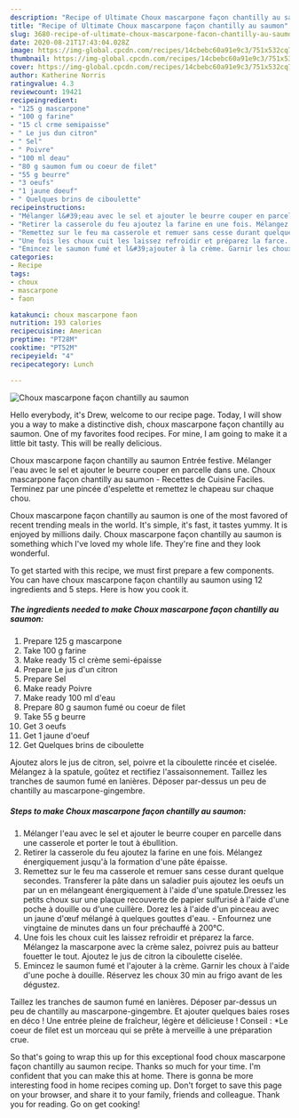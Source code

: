 ```yaml
---
description: "Recipe of Ultimate Choux mascarpone façon chantilly au saumon"
title: "Recipe of Ultimate Choux mascarpone façon chantilly au saumon"
slug: 3680-recipe-of-ultimate-choux-mascarpone-facon-chantilly-au-saumon
date: 2020-08-21T17:43:04.028Z
image: https://img-global.cpcdn.com/recipes/14cbebc60a91e9c3/751x532cq70/choux-mascarpone-facon-chantilly-au-saumon-photo-principale-de-la-recette.jpg
thumbnail: https://img-global.cpcdn.com/recipes/14cbebc60a91e9c3/751x532cq70/choux-mascarpone-facon-chantilly-au-saumon-photo-principale-de-la-recette.jpg
cover: https://img-global.cpcdn.com/recipes/14cbebc60a91e9c3/751x532cq70/choux-mascarpone-facon-chantilly-au-saumon-photo-principale-de-la-recette.jpg
author: Katherine Norris
ratingvalue: 4.3
reviewcount: 19421
recipeingredient:
- "125 g mascarpone"
- "100 g farine"
- "15 cl crme semipaisse"
- " Le jus dun citron"
- " Sel"
- " Poivre"
- "100 ml deau"
- "80 g saumon fum ou coeur de filet"
- "55 g beurre"
- "3 oeufs"
- "1 jaune doeuf"
- " Quelques brins de ciboulette"
recipeinstructions:
- "Mélanger l&#39;eau avec le sel et ajouter le beurre couper en parcelle dans une casserole et porter le tout à ébullition."
- "Retirer la casserole du feu ajoutez la farine en une fois. Mélangez énergiquement jusqu&#39;à la formation d&#39;une pâte épaisse."
- "Remettez sur le feu ma casserole et remuer sans cesse durant quelque secondes. Transferer la pâte dans un saladier puis ajoutez les oeufs un par un en mélangeant énergiquement à l&#39;aide d&#39;une spatule.Dressez les petits choux sur une plaque recouverte de papier sulfurisé à l&#39;aide d&#39;une poche à douille ou d&#39;une cuillère. Dorez les à l&#39;aide d&#39;un pinceau avec un jaune d&#39;œuf mélangé à quelques gouttes d&#39;eau. Enfournez une vingtaine de minutes dans un four préchauffé à 200°C."
- "Une fois les choux cuit les laissez refroidir et préparez la farce. Mélangez la mascarpone avec la crème salez, poivrez puis au batteur fouetter le tout. Ajoutez le jus de citron la ciboulette ciselée."
- "Emincez le saumon fumé et l&#39;ajouter à la crème. Garnir les choux à l&#39;aide d&#39;une poche à douille. Réservez les choux 30 min au frigo avant de les dégustez."
categories:
- Recipe
tags:
- choux
- mascarpone
- faon

katakunci: choux mascarpone faon 
nutrition: 193 calories
recipecuisine: American
preptime: "PT28M"
cooktime: "PT52M"
recipeyield: "4"
recipecategory: Lunch

---
```



![Choux mascarpone façon chantilly au saumon](https://img-global.cpcdn.com/recipes/14cbebc60a91e9c3/751x532cq70/choux-mascarpone-facon-chantilly-au-saumon-photo-principale-de-la-recette.jpg)

Hello everybody, it's Drew, welcome to our recipe page. Today, I will show you a way to make a distinctive dish, choux mascarpone façon chantilly au saumon. One of my favorites food recipes. For mine, I am going to make it a little bit tasty. This will be really delicious.

Choux mascarpone façon chantilly au saumon Entrée festive. Mélanger l&#39;eau avec le sel et ajouter le beurre couper en parcelle dans une. Choux mascarpone façon chantilly au saumon - Recettes de Cuisine Faciles. Terminez par une pincée d&#39;espelette et remettez le chapeau sur chaque chou.

Choux mascarpone façon chantilly au saumon is one of the most favored of recent trending meals in the world. It's simple, it's fast, it tastes yummy. It is enjoyed by millions daily. Choux mascarpone façon chantilly au saumon is something which I've loved my whole life. They're fine and they look wonderful.


To get started with this recipe, we must first prepare a few components. You can have choux mascarpone façon chantilly au saumon using 12 ingredients and 5 steps. Here is how you cook it.

<!--inarticleads1-->

##### The ingredients needed to make Choux mascarpone façon chantilly au saumon:

1. Prepare 125 g mascarpone
1. Take 100 g farine
1. Make ready 15 cl crème semi-épaisse
1. Prepare  Le jus d&#39;un citron
1. Prepare  Sel
1. Make ready  Poivre
1. Make ready 100 ml d&#39;eau
1. Prepare 80 g saumon fumé ou coeur de filet
1. Take 55 g beurre
1. Get 3 oeufs
1. Get 1 jaune d&#39;oeuf
1. Get  Quelques brins de ciboulette


Ajoutez alors le jus de citron, sel, poivre et la ciboulette rincée et ciselée. Mélangez à la spatule, goûtez et rectifiez l&#39;assaisonnement. Taillez les tranches de saumon fumé en lanières. Déposer par-dessus un peu de chantilly au mascarpone-gingembre. 

<!--inarticleads2-->

##### Steps to make Choux mascarpone façon chantilly au saumon:

1. Mélanger l&#39;eau avec le sel et ajouter le beurre couper en parcelle dans une casserole et porter le tout à ébullition.
1. Retirer la casserole du feu ajoutez la farine en une fois. Mélangez énergiquement jusqu&#39;à la formation d&#39;une pâte épaisse.
1. Remettez sur le feu ma casserole et remuer sans cesse durant quelque secondes. Transferer la pâte dans un saladier puis ajoutez les oeufs un par un en mélangeant énergiquement à l&#39;aide d&#39;une spatule.Dressez les petits choux sur une plaque recouverte de papier sulfurisé à l&#39;aide d&#39;une poche à douille ou d&#39;une cuillère. Dorez les à l&#39;aide d&#39;un pinceau avec un jaune d&#39;œuf mélangé à quelques gouttes d&#39;eau. - Enfournez une vingtaine de minutes dans un four préchauffé à 200°C.
1. Une fois les choux cuit les laissez refroidir et préparez la farce. Mélangez la mascarpone avec la crème salez, poivrez puis au batteur fouetter le tout. Ajoutez le jus de citron la ciboulette ciselée.
1. Emincez le saumon fumé et l&#39;ajouter à la crème. Garnir les choux à l&#39;aide d&#39;une poche à douille. Réservez les choux 30 min au frigo avant de les dégustez.


Taillez les tranches de saumon fumé en lanières. Déposer par-dessus un peu de chantilly au mascarpone-gingembre. Et ajouter quelques baies roses en déco ! Une entrée pleine de fraîcheur, légère et délicieuse ! Conseil : *Le coeur de filet est un morceau qui se prête à merveille à une préparation crue. 

So that's going to wrap this up for this exceptional food choux mascarpone façon chantilly au saumon recipe. Thanks so much for your time. I'm confident that you can make this at home. There is gonna be more interesting food in home recipes coming up. Don't forget to save this page on your browser, and share it to your family, friends and colleague. Thank you for reading. Go on get cooking!
